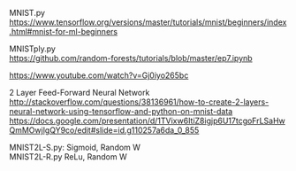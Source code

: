 MNIST.py        
https://www.tensorflow.org/versions/master/tutorials/mnist/beginners/index.html#mnist-for-ml-beginners

MNISTply.py     
https://github.com/random-forests/tutorials/blob/master/ep7.ipynb

https://www.youtube.com/watch?v=Gj0iyo265bc

2 Layer Feed-Forward Neural Network     
http://stackoverflow.com/questions/38136961/how-to-create-2-layers-neural-network-using-tensorflow-and-python-on-mnist-data
https://docs.google.com/presentation/d/1TVixw6ItiZ8igjp6U17tcgoFrLSaHwQmMOwjlgQY9co/edit#slide=id.g110257a6da_0_855

MNIST2L-S.py:   Sigmoid, Random W   
MNIST2L-R.py    ReLu, Random W  